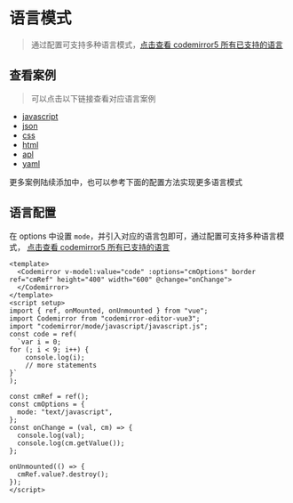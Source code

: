 # 语言模式

> 通过配置可支持多种语言模式，[点击查看 codemirror5 所有已支持的语言](https://codemirror.net/5/mode/index.html)

## 查看案例

> 可以点击以下链接查看对应语言案例

- [javascript](/zh-CN/example?lang=javascript)
- [json](/zh-CN/example?lang=json)
- [css](/zh-CN/example?lang=css)
- [html](/zh-CN/example?lang=html)
- [apl](/zh-CN/example?lang=apl)
- [yaml](/zh-CN/example?lang=yaml)

更多案例陆续添加中，也可以参考下面的配置方法实现更多语言模式

## 语言配置

在 options 中设置 `mode`，并引入对应的语言包即可，通过配置可支持多种语言模式，
[点击查看 codemirror5 所有已支持的语言](https://codemirror.net/5/mode/index.html)

```vue {8,19}
<template>
  <Codemirror v-model:value="code" :options="cmOptions" border ref="cmRef" height="400" width="600" @change="onChange">
  </Codemirror>
</template>
<script setup>
import { ref, onMounted, onUnmounted } from "vue";
import Codemirror from "codemirror-editor-vue3";
import "codemirror/mode/javascript/javascript.js";
const code = ref(
  `var i = 0;
for (; i < 9; i++) {
    console.log(i);
    // more statements
}`
);

const cmRef = ref();
const cmOptions = {
  mode: "text/javascript",
};
const onChange = (val, cm) => {
  console.log(val);
  console.log(cm.getValue());
};

onUnmounted(() => {
  cmRef.value?.destroy();
});
</script>
```
